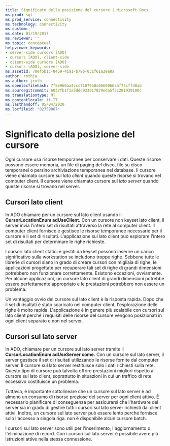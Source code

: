 ```yaml
---
title: Significato della posizione del cursore | Microsoft Docs
ms.prod: sql
ms.prod_service: connectivity
ms.technology: connectivity
ms.custom: ''
ms.date: 01/19/2017
ms.reviewer: ''
ms.topic: conceptual
helpviewer_keywords:
- server-side cursors [ADO]
- cursors [ADO], client-side
- client-side cursors [ADO]
- cursors [ADO], server-side
ms.assetid: 70ef5b1c-0459-41a1-b796-031f61a29a8a
author: rothja
ms.author: jroth
ms.openlocfilehash: 7f5e960aa4ccc71079b8c06690665af74cffd0ab
ms.sourcegitcommit: 6037fb1f1a5ddd933017029eda5f5c281939100c
ms.translationtype: MT
ms.contentlocale: it-IT
ms.lasthandoff: 05/04/2020
ms.locfileid: "82759067"
---
```

# <a name="the-significance-of-cursor-location"></a>Significato della posizione del cursore
Ogni cursore usa risorse temporanee per conservare i dati. Queste risorse possono essere memoria, un file di paging del disco, file su disco temporanei o persino archiviazione temporanea nel database. Il cursore viene chiamato cursore sul *lato client* quando queste risorse si trovano nel computer client. Il cursore viene chiamato cursore sul *lato server* quando queste risorse si trovano nel server.  
  
## <a name="client-side-cursors"></a>Cursori lato client  
 In ADO chiamare per un cursore sul lato client usando il **CursorLocationEnum adUseClient.** Con un cursore non keyset lato client, il server invia l'intero set di risultati attraverso la rete al computer client. Il computer client fornisce e gestisce le risorse temporanee necessarie per il cursore e il set di risultati. L'applicazione sul lato client può esplorare l'intero set di risultati per determinare le righe richieste.  
  
 I cursori lato client statici e gestiti da keyset possono inserire un carico significativo sulla workstation se includono troppe righe. Sebbene tutte le librerie di cursori siano in grado di creare cursori con migliaia di righe, le applicazioni progettate per recuperare tali set di righe di grandi dimensioni potrebbero non funzionare correttamente. Esistono eccezioni, ovviamente. Per alcune applicazioni, un cursore lato client di grandi dimensioni potrebbe essere perfettamente appropriato e le prestazioni potrebbero non essere un problema.  
  
 Un vantaggio ovvio del cursore sul lato client è la risposta rapida. Dopo che il set di risultati è stato scaricato nel computer client, l'esplorazione delle righe è molto rapida. L'applicazione è in genere più scalabile con cursori sul lato client perché i requisiti delle risorse del cursore vengono posizionati in ogni client separato e non nel server.  
  
## <a name="server-side-cursors"></a>Cursori sul lato server  
 In ADO, chiamare per un cursore sul lato server tramite il **CursorLocationEnum adUseServer come.** Con un cursore sul lato server, il server gestisce il set di risultati utilizzando le risorse fornite dal computer server. Il cursore sul lato server restituisce solo i dati richiesti sulla rete. Questo tipo di cursore può talvolta offrire prestazioni migliori rispetto al cursore sul lato client, soprattutto in situazioni in cui un traffico di rete eccessivo costituisce un problema.  
  
 Tuttavia, è importante sottolineare che un cursore sul lato server è ad almeno un consumo di risorse preziose del server per ogni client attivo. È necessario pianificare di conseguenza per assicurarsi che l'hardware del server sia in grado di gestire tutti i cursori sul lato server richiesti dai client attivi. Inoltre, un cursore sul lato server può essere lento perché fornisce solo l'accesso a singola riga. non è disponibile alcun cursore batch.  
  
 I cursori sul lato server sono utili per l'inserimento, l'aggiornamento o l'eliminazione di record. Con i cursori sul lato server è possibile avere più istruzioni attive nella stessa connessione.
